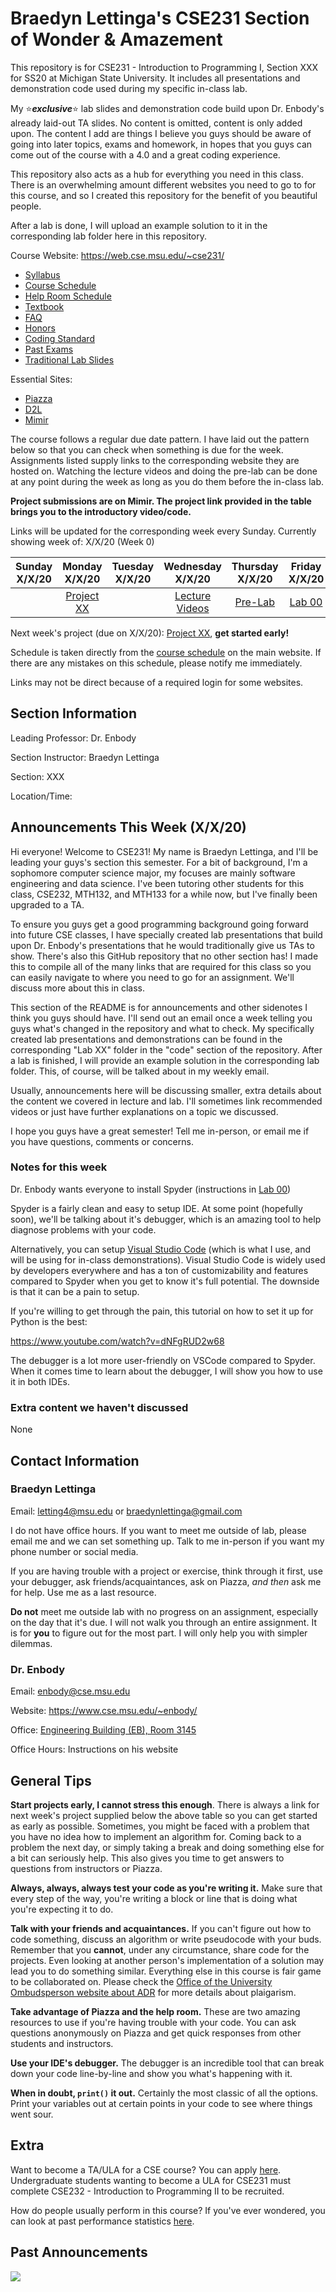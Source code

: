 # Braedyn Lettinga's CSE231 Section of Wonder & Amazement
This repository is for CSE231 - Introduction to Programming I, Section XXX for SS20 at Michigan State University. It includes all presentations and demonstration code used during my specific in-class lab.

My :star:***exclusive***:star: lab slides and demonstration code build upon Dr. Enbody's already laid-out TA slides. No content is omitted, content is only added upon. The content I add are things I believe you guys should be aware of going into later topics, exams and homework, in hopes that you guys can come out of the course with a 4.0 and a great coding experience.

This repository also acts as a hub for everything you need in this class. There is an overwhelming amount different websites you need to go to for this course, and so I created this repository for the benefit of you beautiful people.

After a lab is done, I will upload an example solution to it in the corresponding lab folder here in this repository.

Course Website: https://web.cse.msu.edu/~cse231/
  - [Syllabus](https://web.cse.msu.edu/~cse231/Online/General/syllabus.html)
  - [Course Schedule](https://web.cse.msu.edu/~cse231/Online/due_dates.html)
  - [Help Room Schedule]()
  - [Textbook](https://www.pearson.com/us/higher-education/product/Punch-Practice-of-Computing-Using-Python-The-3rd-Edition/9780134379760.html)
  - [FAQ](https://web.cse.msu.edu/~cse231/Online/General/FAQ.html)
  - [Honors](https://web.cse.msu.edu/~cse231/Online/Honors/)
  - [Coding Standard](https://web.cse.msu.edu/~cse231/Online/General/coding.standard.html)
  - [Past Exams](https://web.cse.msu.edu/~cse231/Online/Exams/)
  - [Traditional Lab Slides](https://web.cse.msu.edu/~cse231/Online/mini-lectures/)
  
Essential Sites:
  - [Piazza](https://piazza.com/)
  - [D2L](https://d2l.msu.edu/d2l/home)
  - [Mimir](https://class.mimir.io/)

The course follows a regular due date pattern. I have laid out the pattern below so that you can check when something is due for the week. 
Assignments listed supply links to the corresponding website they are hosted on.
Watching the lecture videos and doing the pre-lab can be done at any point during the week as long as you do them before the in-class lab.

**Project submissions are on Mimir. The project link provided in the table brings you to the introductory video/code.**

Links will be updated for the corresponding week every Sunday. Currently showing week of: X/X/20 (Week 0)

| Sunday X/X/20 | Monday X/X/20 | Tuesday X/X/20 | Wednesday X/X/20 | Thursday X/X/20 | Friday X/X/20 | Saturday X/X/20 |
| :---:  | :---:  | :---:   | :---:     | :---:    | :---:  | :---:    |
|| [Project XX]() || [Lecture Videos]() | [Pre-Lab](https://d2l.msu.edu/d2l/home) | [Lab 00](https://www.cse.msu.edu/~cse231/Labs/Lab00/) | [Exercises Ch.XX]() |

Next week's project (due on X/X/20): [Project XX](), **get started early!**

Schedule is taken directly from the [course schedule](https://web.cse.msu.edu/~cse231/Online/due_dates.html) on the main website. If there are any mistakes on this schedule, please notify me immediately.

Links may not be direct because of a required login for some websites.

## Section Information

Leading Professor: Dr. Enbody

Section Instructor: Braedyn Lettinga

Section: XXX

Location/Time: 

## Announcements This Week (X/X/20)

Hi everyone! Welcome to CSE231! My name is Braedyn Lettinga, and I'll be leading your guys's section this semester. For a bit of background, I'm a sophomore computer science major, my focuses are mainly software engineering and data science. I've been tutoring other students for this class, CSE232, MTH132, and MTH133 for a while now, but I've finally been upgraded to a TA. 

To ensure you guys get a good programming background going forward into future CSE classes, I have specially created lab presentations that build upon Dr. Enbody's presentations that he would traditionally give us TAs to show. There's also this GitHub repository that no other section has! I made this to compile all of the many links that are required for this class so you can easily navigate to where you need to go for an assignment. We'll discuss more about this in class. 

This section of the README is for announcements and other sidenotes I think you guys should have. I'll send out an email once a week telling you guys what's changed in the repository and what to check. My specifically created lab presentations and demonstrations can be found in the corresponding "Lab XX" folder in the "code" section of the repository. After a lab is finished, I will provide an example solution in the corresponding lab folder. This, of course, will be talked about in my weekly email. 

Usually, announcements here will be discussing smaller, extra details about the content we covered in lecture and lab. I'll sometimes link recommended videos or just have further explanations on a topic we discussed.

I hope you guys have a great semester! Tell me in-person, or email me if you have questions, comments or concerns.

### Notes for this week

Dr. Enbody wants everyone to install Spyder (instructions in [Lab 00](https://www.cse.msu.edu/~cse231/Online/week0.html))

Spyder is a fairly clean and easy to setup IDE. At some point (hopefully soon), we'll be talking about it's debugger, which is an amazing tool to help diagnose problems with your code. 

Alternatively, you can setup [Visual Studio Code](https://code.visualstudio.com/) (which is what I use, and will be using for in-class demonstrations). Visual Studio Code is widely used by developers everywhere and has a ton of customizability and features compared to Spyder when you get to know it's full potential. The downside is that it can be a pain to setup.

If you're willing to get through the pain, this tutorial on how to set it up for Python is the best: 

https://www.youtube.com/watch?v=dNFgRUD2w68

The debugger is a lot more user-friendly on VSCode compared to Spyder. When it comes time to learn about the debugger, I will show you how to use it in both IDEs. 

### Extra content we haven't discussed

None

## Contact Information

### Braedyn Lettinga
Email: letting4@msu.edu or braedynlettinga@gmail.com

I do not have office hours. If you want to meet me outside of lab, please email me and we can set something up. Talk to me in-person if you want my phone number or social media.

If you are having trouble with a project or exercise, think through it first, use your debugger, ask friends/acquaintances, ask on Piazza, *and then* ask me for help. Use me as a last resource.

**Do not** meet me outside lab with no progress on an assignment, especially on the day that it's due. I will not walk you through an entire assignment. It is for **you** to figure out for the most part. I will only help you with simpler dilemmas.

### Dr. Enbody
Email: enbody@cse.msu.edu

Website: https://www.cse.msu.edu/~enbody/

Office: [Engineering Building (EB), Room 3145](https://www.google.com/maps/place/Engineering+Building/@42.7249397,-84.4835239,17z/data=!3m1!4b1!4m5!3m4!1s0x8822c27d94c0dddf:0x5bad697ea8a8837c!8m2!3d42.7249358!4d-84.4813352)

Office Hours: Instructions on his website

## General Tips

**Start projects early, I cannot stress this enough**. There is always a link for next week's project supplied below the above table so you can get started as early as possible.
Sometimes, you might be faced with a problem that you have no idea how to implement an algorithm for. Coming back to a problem the next day, or simply taking a break and doing something else for a bit can seriously help.
This also gives you time to get answers to questions from instructors or Piazza.

**Always, always, always test your code as you're writing it.** Make sure that every step of the way, you're writing a block or line that is doing what you're expecting it to do.

**Talk with your friends and acquaintances.** If you can't figure out how to code something, discuss an algorithm or write pseudocode with your buds. Remember that you **cannot**, under any circumstance, share code for the projects. Even looking at another person's implementation of a solution may lead you to do something similar. Everything else in this course is fair game to be collaborated on. Please check the [Office of the University Ombudsperson website about ADR](https://ombud.msu.edu/academic-integrity/academic_dishonesty_report.html) for more details about plaigarism.

**Take advantage of Piazza and the help room.** These are two amazing resources to use if you're having trouble with your code. You can ask questions anonymously on Piazza and get quick responses from other students and instructors.

**Use your IDE's debugger.** The debugger is an incredible tool that can break down your code line-by-line and show you what's happening with it.

**When in doubt, `print()` it out.** Certainly the most classic of all the options. Print your variables out at certain points in your code to see where things went sour.

## Extra

Want to become a TA/ULA for a CSE course? You can apply [here](https://www.cse.msu.edu/Resources/EmploymentStudents.php). Undergraduate students wanting to become a ULA for CSE231 must complete CSE232 - Introduction to Programming II to be recruited.

How do people usually perform in this course? If you've ever wondered, you can look at past performance statistics [here](https://msugrades.com/course/CSE/231/RICHARD_J_ENBODY).

## Past Announcements

![](confused_travolta.gif)
